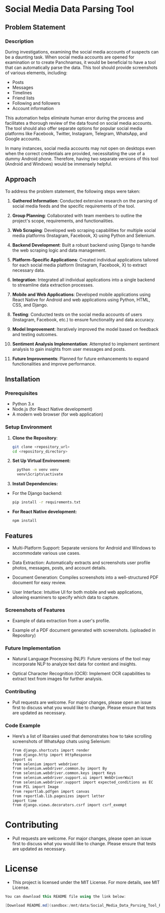 # Social Media Data Parsing Tool

## Problem Statement

### Description
During investigations, examining the social media accounts of suspects can be a daunting task. When social media accounts are opened for examination or to create Panchnamas, it would be beneficial to have a tool that can automatically parse the data. This tool should provide screenshots of various elements, including:

- Posts
- Messages
- Timelines
- Friend lists
- Following and followers
- Account information

This automation helps eliminate human error during the process and facilitates a thorough review of the data found on social media accounts. The tool should also offer separate options for popular social media platforms like Facebook, Twitter, Instagram, Telegram, WhatsApp, and Google accounts. 

In many instances, social media accounts may not open on desktops even when the correct credentials are provided, necessitating the use of a dummy Android phone. Therefore, having two separate versions of this tool (Android and Windows) would be immensely helpful.

## Approach

To address the problem statement, the following steps were taken:

1. **Gathered Information**: Conducted extensive research on the parsing of social media feeds and the specific requirements of the tool.
  
2. **Group Planning**: Collaborated with team members to outline the project's scope, requirements, and functionalities.

3. **Web Scraping**: Developed web scraping capabilities for multiple social media platforms (Instagram, Facebook, X) using Python and Selenium.

4. **Backend Development**: Built a robust backend using Django to handle the web scraping logic and data management.

5. **Platform-Specific Applications**: Created individual applications tailored for each social media platform (Instagram, Facebook, X) to extract necessary data.

6. **Integration**: Integrated all individual applications into a single backend to streamline data extraction processes.

7. **Mobile and Web Applications**: Developed mobile applications using React Native for Android and web applications using Python, HTML, CSS, and Django.

8. **Testing**: Conducted tests on the social media accounts of users (Instagram, Facebook, etc.) to ensure functionality and data accuracy.

9. **Model Improvement**: Iteratively improved the model based on feedback and testing outcomes.

10. **Sentiment Analysis Implementation**: Attempted to implement sentiment analysis to gain insights from user messages and posts.

11. **Future Improvements**: Planned for future enhancements to expand functionalities and improve performance.

## Installation

### Prerequisites

- Python 3.x
- Node.js (for React Native development)
- A modern web browser (for web application)

### Setup Environment

1. **Clone the Repository**:
   ```bash
   git clone <repository_url>
   cd <repository_directory>

2. **Set Up Virtual Environment:**
    ```bash
      python -m venv venv
      venv\Scripts\activate  

3. **Install Dependencies:**
- For the Django backend:
   ```bash
   pip install -r requirements.txt

- **For React Native development:**
   ```bash
   npm install

## Features

- Multi-Platform Support: Separate versions for Android and Windows to accommodate various use cases.

- Data Extraction: Automatically extracts and screenshots user profile photos, messages, posts, and account details.

- Document Generation: Compiles screenshots into a well-structured PDF document for easy review.

- User Interface: Intuitive UI for both mobile and web applications, allowing examiners to specify which data to capture.


### Screenshots of Features

- Example of data extraction from a user's profile.

- Example of a PDF document generated with screenshots.
(uploaded in Repository)


### Future Implementation

- Natural Language Processing (NLP): Future versions of the tool may incorporate NLP to analyze text data for context and insights.

- Optical Character Recognition (OCR): Implement OCR capabilities to extract text from images for further analysis.


### Contributing
- Pull requests are welcome. For major changes, please open an issue first to discuss what you would like to change. Please ensure that tests are updated as necessary.

### Code Example

- Here’s a list of libaraies used that demonstrates how to take scrolling screenshots of WhatsApp chats using Selenium:

   ```bash
   from django.shortcuts import render
   from django.http import HttpResponse
   import os
   from selenium import webdriver
   from selenium.webdriver.common.by import By
   from selenium.webdriver.common.keys import Keys
   from selenium.webdriver.support.ui import WebDriverWait
   from selenium.webdriver.support import expected_conditions as EC
   from PIL import Image
   from reportlab.pdfgen import canvas
   from reportlab.lib.pagesizes import letter
   import time
   from django.views.decorators.csrf import csrf_exempt


# Contributing
- Pull requests are welcome. For major changes, please open an issue first to discuss what you would like to change. Please ensure that tests are updated as necessary.

# License
- This project is licensed under the MIT License. For more details, see MIT License.

```csharp
You can download this README file using the link below:

[Download README.md](sandbox:/mnt/data/Social_Media_Data_Parsing_Tool_README.md)
